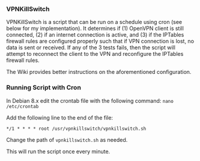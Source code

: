 ### VPNKillSwitch

VPNKillSwitch is a script that can be run on a schedule using cron (see below for my implementation). It determines if (1) OpenVPN client is still connected, (2) if an internet connection is active, and (3) if the IPTables firewall rules are configured properly such that if VPN connection is lost, no data is sent or received. If any of the 3 tests fails, then the script will attempt to reconnect the client to the VPN and reconfigure the IPTables firewall rules.

The Wiki provides better instructions on the aforementioned configuration.

### Running Script with Cron

In Debian 8.x edit the crontab file with the following command: `nano /etc/crontab`

Add the following line to the end of the file:

`*/1 * * * * root /usr/vpnkillswitch/vpnkillswitch.sh`

Change the path of `vpnkillswitch.sh` as needed.

This will run the script once every minute.

